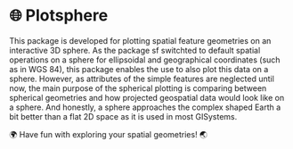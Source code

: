 # :globe_with_meridians: Plotsphere

This package is developed for plotting spatial feature geometries on an interactive 3D sphere. As the package sf switchted to default spatial operations on a sphere for ellipsoidal and geographical coordinates (such as in WGS 84), this package enables the use to also plot this data on a sphere. However, as attributes of the simple features are neglected until now, the main purpose of the spherical plotting is comparing between spherical geometries and how projected geospatial data would look like on a sphere. And honestly, a sphere approaches the complex shaped Earth a bit better than a flat 2D space as it is used in most GISystems.

:earth_africa: Have fun with exploring your spatial geometries! :earth_asia:
